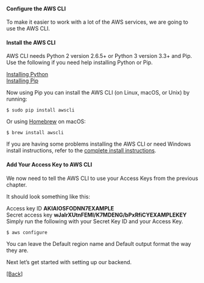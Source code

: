 #### **Configure the AWS CLI**
To make it easier to work with a lot of the AWS services, we are going to use the AWS CLI.

#### **Install the AWS CLI**
AWS CLI needs Python 2 version 2.6.5+ or Python 3 version 3.3+ and Pip. Use the following if you need help installing Python or Pip.

[Installing Python](https://www.python.org/downloads/)  
[Installing Pip](https://pip.pypa.io/en/stable/installing/)  

Now using Pip you can install the AWS CLI (on Linux, macOS, or Unix) by running:

```
$ sudo pip install awscli
```

Or using [Homebrew](https://brew.sh/) on macOS:

```
$ brew install awscli
```

If you are having some problems installing the AWS CLI or need Windows install instructions, refer to the [complete install instructions](http://docs.aws.amazon.com/cli/latest/userguide/installing.html).

#### **Add Your Access Key to AWS CLI**
We now need to tell the AWS CLI to use your Access Keys from the previous chapter.

It should look something like this:

Access key ID **AKIAIOSFODNN7EXAMPLE**  
Secret access key **wJalrXUtnFEMI/K7MDENG/bPxRfiCYEXAMPLEKEY**  
Simply run the following with your Secret Key ID and your Access Key.  

```
$ aws configure
```

You can leave the Default region name and Default output format the way they are.

Next let’s get started with setting up our backend.


[[Back]](https://github.com/eksant/serverless-react-aws)
